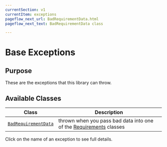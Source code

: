 ```yaml
---
currentSection: v1
currentItem: exceptions
pageflow_next_url: BadRequirementData.html
pageflow_next_text: BadRequirementData class

---
```


# Base Exceptions

## Purpose

These are the exceptions that this library can throw.

## Available Classes

Class | Description
------|------------
[`BadRequirementData`](BadRequirementData.html) | thrown when you pass bad data into one of the [Requirements](../Requirements/index.html) classes

Click on the name of an exception to see full details.
